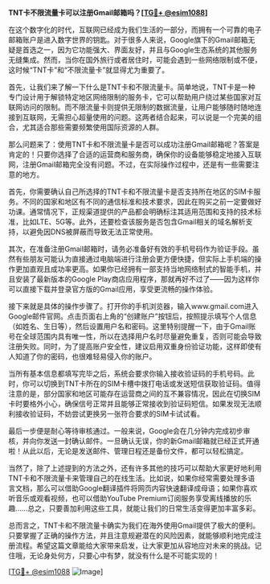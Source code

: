 **TNT卡不限流量卡可以注册Gmail邮箱吗？[[TG💪+ @esim1088](https://t.me/s/esim1088)]**

在这个数字化的时代，互联网已经成为我们生活的一部分，而拥有一个可靠的电子邮箱账户是进入数字世界的钥匙。对于很多人来说，Google旗下的Gmail邮箱无疑是首选之一，因为它功能强大、界面友好，并且与Google生态系统的其他服务无缝集成。然而，当你在国外旅行或者居住时，可能会遇到一些网络限制或不便，这时候“TNT卡”和“不限流量卡”就显得尤为重要了。

首先，让我们来了解一下什么是TNT卡和不限流量卡。简单地说，TNT卡是一种专门设计用于解锁特定地区网络限制的服务卡，它可以帮助用户绕过某些国家对互联网访问的限制。而不限流量卡则提供无限制的数据流量，让用户能够随时随地连接到互联网，无需担心超量使用的问题。这两者结合起来，可以说是一个完美的组合，尤其适合那些需要频繁使用国际资源的人群。

那么问题来了：使用TNT卡和不限流量卡是否可以成功注册Gmail邮箱呢？答案是肯定的！只要你选择了合适的运营商和服务商，确保你的设备能够稳定地接入互联网，注册Gmail邮箱完全没有问题。不过，在实际操作过程中，还是有一些需要注意的地方。

首先，你需要确认自己所选择的TNT卡和不限流量卡是否支持所在地区的SIM卡服务。不同的国家和地区有不同的通信标准和技术要求，因此在购买之前一定要做好功课。通常情况下，正规渠道提供的产品都会明确标注其适用范围和支持的技术标准，比如LTE、5G等。此外，还要检查该服务是否包含Gmail相关的域名解析支持，以避免因DNS被屏蔽而导致无法正常使用。

其次，在准备注册Gmail邮箱时，请务必准备好有效的手机号码作为验证手段。虽然有些朋友可能认为直接通过电脑端进行注册会更方便快捷，但实际上手机端的操作更加直观且成功率更高。如果你已经拥有一部支持当地网络制式的智能手机，并且安装了最新版本的Google Play商店应用程序，那就再好不过了——因为这样你可以直接下载并登录官方版的Gmail应用，享受更流畅的操作体验。

接下来就是具体的操作步骤了。打开你的手机浏览器，输入www.gmail.com进入Google邮件官网。点击页面右上角的“创建账户”按钮后，按照提示填写个人信息（如姓名、生日等），然后设置用户名和密码。这里特别提醒一下，由于Gmail账号在全球范围内具有唯一性，所以在选择用户名时尽量避免重复，否则可能会导致注册失败。同时，为了提高账户安全性，建议启用双重身份验证功能，这样即使有人知道了你的密码，也很难轻易侵入你的账户。

当所有基本信息都填写完毕之后，系统会要求你输入接收验证码的手机号码。此时，你可以切换到TNT卡所在的SIM卡槽中拨打电话或发送短信获取验证码。值得注意的是，部分国家和地区可能存在运营商之间的互不兼容情况，因此在切换SIM卡时要格外小心，确保信号正常并且能够正常接收到验证码短信。如果发现无法顺利接收验证码，不妨尝试更换另一张符合要求的SIM卡试试看。

最后一步便是耐心等待审核通过。一般来说，Google会在几分钟内完成初步审核，并向你发送一封确认邮件。一旦确认无误，你的新Gmail邮箱就已经正式开通啦！从此以后，无论是发送邮件、管理日程还是备份文件，都可以轻松搞定。

当然了，除了上述提到的方法之外，还有许多其他的技巧可以帮助大家更好地利用TNT卡和不限流量卡来管理自己的在线生活。比如说，如果你经常需要处理多语言文档，那么可以借助Google翻译插件将网页内容快速翻译成母语；如果你喜欢听音乐或观看视频，也可以借助YouTube Premium订阅服务享受离线播放的乐趣……总之，只要善加利用这些工具，就能让我们的日常生活变得更加丰富多彩。

总而言之，TNT卡和不限流量卡确实为我们在海外使用Gmail提供了极大的便利。只要掌握了正确的操作方法，并且注意规避潜在的风险因素，就能够顺利地完成注册流程。希望这篇文章能给大家带来启发，让大家更加从容地应对未来的挑战。记住哦，无论身处何方，只要心中有梦，就没有什么是不可能实现的！

[[TG💪+ @esim1088](https://t.me/s/esim1088) ![Image](https://i.postimg.cc/4NQfJmqS/Snipaste-2025-05-13-00-14-12.png)]